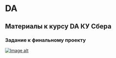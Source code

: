 # DA
## Материалы к курсу DA КУ Сбера 

### Задание к финальному проекту


[![Image alt](https://github.com/piton1/DA/blob/final_project/out.png)](https://github.com/piton1/DA/blob/final_project/%D0%98%D1%82%D0%BE%D0%B3%D0%BE%D0%B2%D0%BE%D0%B5%20%D0%B7%D0%B0%D0%B4%D0%B0%D0%BD%D0%B8%D0%B5%20v2.pdf)

